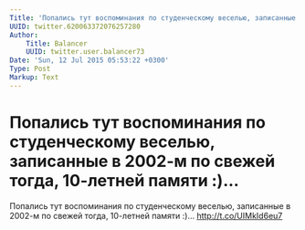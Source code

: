 ```yaml
---
Title: 'Попались тут воспоминания по студенческому веселью, записанные в 2002-м по свежей тогда, 10-летней памяти :)...'
UUID: twitter.620063372076257280
Author:
    Title: Balancer
    UUID: twitter.user.balancer73
Date: 'Sun, 12 Jul 2015 05:53:22 +0300'
Type: Post
Markup: Text
---
```


# Попались тут воспоминания по студенческому веселью, записанные в 2002-м по свежей тогда, 10-летней памяти :)...

Попались тут воспоминания по студенческому веселью,
записанные в 2002-м по свежей тогда, 10-летней памяти :)...
http://t.co/UIMkId6eu7